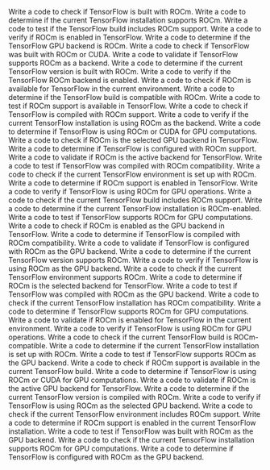 Write a code to check if TensorFlow is built with ROCm.
Write a code to determine if the current TensorFlow installation supports ROCm.
Write a code to test if the TensorFlow build includes ROCm support.
Write a code to verify if ROCm is enabled in TensorFlow.
Write a code to determine if the TensorFlow GPU backend is ROCm.
Write a code to check if TensorFlow was built with ROCm or CUDA.
Write a code to validate if TensorFlow supports ROCm as a backend.
Write a code to determine if the current TensorFlow version is built with ROCm.
Write a code to verify if the TensorFlow ROCm backend is enabled.
Write a code to check if ROCm is available for TensorFlow in the current environment.
Write a code to determine if the TensorFlow build is compatible with ROCm.
Write a code to test if ROCm support is available in TensorFlow.
Write a code to check if TensorFlow is compiled with ROCm support.
Write a code to verify if the current TensorFlow installation is using ROCm as the backend.
Write a code to determine if TensorFlow is using ROCm or CUDA for GPU computations.
Write a code to check if ROCm is the selected GPU backend in TensorFlow.
Write a code to determine if TensorFlow is configured with ROCm support.
Write a code to validate if ROCm is the active backend for TensorFlow.
Write a code to test if TensorFlow was compiled with ROCm compatibility.
Write a code to check if the current TensorFlow environment is set up with ROCm.
Write a code to determine if ROCm support is enabled in TensorFlow.
Write a code to verify if TensorFlow is using ROCm for GPU operations.
Write a code to check if the current TensorFlow build includes ROCm support.
Write a code to determine if the current TensorFlow installation is ROCm-enabled.
Write a code to test if TensorFlow supports ROCm for GPU computations.
Write a code to check if ROCm is enabled as the GPU backend in TensorFlow.
Write a code to determine if TensorFlow is compiled with ROCm compatibility.
Write a code to validate if TensorFlow is configured with ROCm as the GPU backend.
Write a code to determine if the current TensorFlow version supports ROCm.
Write a code to verify if TensorFlow is using ROCm as the GPU backend.
Write a code to check if the current TensorFlow environment supports ROCm.
Write a code to determine if ROCm is the selected backend for TensorFlow.
Write a code to test if TensorFlow was compiled with ROCm as the GPU backend.
Write a code to check if the current TensorFlow installation has ROCm compatibility.
Write a code to determine if TensorFlow supports ROCm for GPU computations.
Write a code to validate if ROCm is enabled for TensorFlow in the current environment.
Write a code to verify if TensorFlow is using ROCm for GPU operations.
Write a code to check if the current TensorFlow build is ROCm-compatible.
Write a code to determine if the current TensorFlow installation is set up with ROCm.
Write a code to test if TensorFlow supports ROCm as the GPU backend.
Write a code to check if ROCm support is available in the current TensorFlow build.
Write a code to determine if TensorFlow is using ROCm or CUDA for GPU computations.
Write a code to validate if ROCm is the active GPU backend for TensorFlow.
Write a code to determine if the current TensorFlow version is compiled with ROCm.
Write a code to verify if TensorFlow is using ROCm as the selected GPU backend.
Write a code to check if the current TensorFlow environment includes ROCm support.
Write a code to determine if ROCm support is enabled in the current TensorFlow installation.
Write a code to test if TensorFlow was built with ROCm as the GPU backend.
Write a code to check if the current TensorFlow installation supports ROCm for GPU computations.
Write a code to determine if TensorFlow is configured with ROCm as the GPU backend.